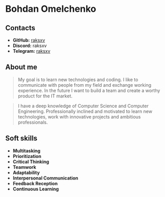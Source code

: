# Bohdan Omelchenko

## Contacts

- **GitHub:** [raksxv](https://github.com/raksxv)
- **Discord:** raksxv
- **Telegram:** [raksxv](t.me/raksxv)

## About me

>My goal is to learn new technologies and coding. I like to communicate with people from my field and exchange working experience. In the future I want to build a team and create a worthy product for the IT market.

>I have a deep knowledge of Computer Science and Computer Engineering. Professionally inclined and motivated to learn new technologies, work with innovative projects and ambitious professionals.

## Soft skills

- **Multitasking**
- **Prioritization**
- **Critical Thinking**
- **Teamwork**
- **Adaptability**
- **Interpersonal Communication**
- **Feedback Reception**
- **Continuous Learning**